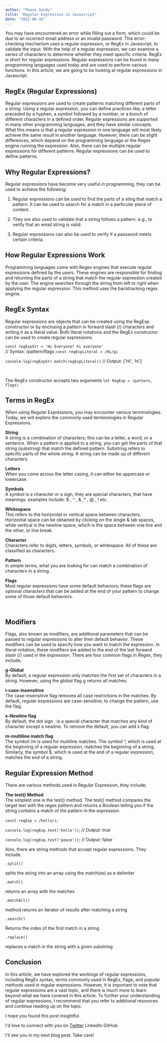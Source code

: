 ```yaml
---
author: "Peace Sandy"
title: "Regular Expression in Javascript"
date: "2022-08-16"
---
```

You may have encountered an error while filling out a form, which could be due to an incorrect email address or an invalid password. This error-checking mechanism uses a regular expression, or RegEx in Javascript, to validate the input. With the help of a regular expression, we can examine a series of characters to determine whether they meet specific criteria. RegEx is short for regular expressions. Regular expressions can be found in many programming languages used today and are used to perform various functions. In this article, we are going to be looking at regular expressions in Javascript.

## RegEx (Regular Expressions)
Regular expressions are used to create patterns matching different parts of a string. Using a regular expression, you can define practices like; a letter preceded by a hyphen, a symbol followed by a number, or a bunch of different characters in a defined order. Regular expressions are supported in many other programming languages, and they have similar concepts. What this means is that a regular expression in one language will most likely achieve the same result in another language. However, there can be slight differences, which depend on the programming language or the Regex engine running the expression. Also, there can be multiple regular expressions for different patterns. Regular expressions can be used to define patterns.

## Why Regular Expressions?
Regular expressions have become very useful in programming, they can be used to achieve the following:

1. Regular expressions can be used to find the parts of a sting that match a pattern. It can be used to search for a match in a particular piece of content.

2. They are also used to validate that a string follows a pattern. e.g., to verify that an email string is valid.

3. Regular expressions can also be used to verify if a password meets certain criteria.

## How Regular Expressions Work
Programming languages come with Regex engines that execute regular expressions defined by the users. These engines are responsible for finding and returning the parts of a string that match the regular expression created by the user. The engine searches through the string from left to right when applying the regular expression. This method uses the backtracking regex engine.

## RegEx Syntax
Regular expressions are objects that can be created using the RegExp constructor or by enclosing a pattern in forward slash (/) characters and writing it as a literal value. Both literal notations and the RegEx constructor can be used to create regular expressions.

`const regExpStr = 'Hi Everyone! hi everyone'`
<br>
// Syntax: /pattern/flags
`const regExpLiteral = /Hi/gi`

`console.log(regExpStr.match(regExpLiteral))`
// Output: ['Hi', 'hi']

<br>

The RegEx constructor accepts two arguments
`let RegExp = (pattern, flags)`

## Terms in RegEx
When using Regular Expressions, you may encounter various terminologies. Today, we will explore the commonly used terminologies in Regular Expressions.

**String**
<br>
A string is a combination of characters; this can be a letter, a word, or a sentence. When a pattern is applied to a string, you can get the parts of that string (substring) that match the defined pattern. Substring refers to specific parts of the whole string. A string can be made up of different characters.

 **Letters**
 <br>
 When you come across the letter casing, it can either be uppercase or lowercase.

**Symbols**
<br>
A symbol is a character or a sign, they are special characters, that have meanings. examples include: $ , ^ , & ,* , @ , ! etc.

**Whitespace**
<br>
This refers to the horizontal or vertical space between characters. Horizontal space can be obtained by clicking on the single & tab spaces, while vertical is the newline space, which is the space between one line and the other, or line break.

**Character**
<br>
Characters refer to digits, letters, symbols, or whitespace. All of these are classified as characters.

**Pattern**
<br>
In simple terms, what you are looking for can match a combination of characters in a string.

**Flags** 
<br>
Most regular expressions have some default behaviors; these flags are optional characters that can be added at the end of your pattern to change some of those default behaviors.

<br>

## Modifiers
Flags, also known as modifiers, are additional parameters that can be passed to regular expressions to alter their default behavior. These modifiers can be used to specify how you want to match the expression. In literal notation, these modifiers are added to the end of the last forward slash (/) used in the expression.
There are four common flags in Regex, they include;

**g-Global** 
<br>
By default, a regular expression only matches the first set of characters in a string. However, using the global flag g returns all matches.

**i-case-insensitive**
<br>
The case-insensitive flag removes all case restrictions in the matches. By default, regular expressions are case-sensitive; to change the pattern, use the flag.

**s-Newline flag**
<br>
 By default, the dot sign . is a special character that matches any kind of character except a newline. To remove the default, you can add s flag.

**m-multiline match flag** 
<br>
The symbol /m is used for multiline matches. The symbol ^, which is used at the beginning of a regular expression, matches the beginning of a string. Similarly, the symbol $, which is used at the end of a regular expression, matches the end of a string.

## Regular Expression Method
There are various methods used in Regular Expression, they include;

**The test() Method**
<br>
The simplest one is the test() method. The test() method compares the target text with the regex pattern and returns a Boolean telling you if the string contains a match of the pattern in the expression.

`const regExp = /hello/i`;

`console.log(regExp.test('hello'))`; // Output: true

`console.log(regExp.test('peace'))`; // Output: false `

Also, there are string methods that accept regular expressions. They include.

`.split()`

splits the string into an array using the match(es) as a delimiter

`.match()`

returns an array with the matches

`.matchAll()`

method returns an iterator of results after matching a string

`.search()`

Returns the index of the first match in a string

`.replace()`

replaces a match in the string with a given substring

## Conclusion

In this article, we have explored the workings of regular expressions, including RegEx syntax, terms commonly used in RegEx, flags, and popular methods used in regular expressions. However, it is important to note that regular expressions are a vast topic, and there is much more to learn beyond what we have covered in this article. To further your understanding of regular expressions, I recommend that you refer to additional resources and continue reading up on the topic.

I hope you found this post insightful.

I'd love to connect with you on [Twitter](http://twitter.com/PeaceSandy3) LinkedIn GitHub

I'll see you in my next blog post. Take care!
